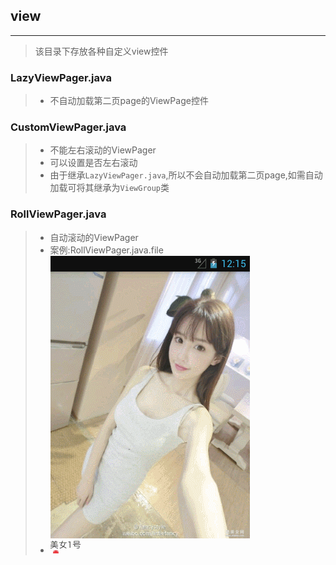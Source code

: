 ## view
---
> 该目录下存放各种自定义view控件

### LazyViewPager.java
> - 不自动加载第二页page的ViewPage控件

### CustomViewPager.java
> - 不能左右滚动的ViewPager
> - 可以设置是否左右滚动
> - 由于继承`LazyViewPager.java`,所以不会自动加载第二页page,如需自动加载可将其继承为`ViewGroup`类

### RollViewPager.java
> - 自动滚动的ViewPager
> - 案例:RollViewPager.java.file
> - ![](RollViewPager.java.file/ViewPager.gif)

### 
